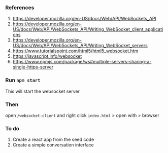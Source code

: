 ### References
1) https://developer.mozilla.org/en-US/docs/Web/API/WebSockets_API
2) https://developer.mozilla.org/en-US/docs/Web/API/WebSockets_API/Writing_WebSocket_client_applications
3) https://developer.mozilla.org/en-US/docs/Web/API/WebSockets_API/Writing_WebSocket_servers
4) https://www.tutorialspoint.com/html5/html5_websocket.htm
5) https://javascript.info/websocket
6) https://www.npmjs.com/package/ws#multiple-servers-sharing-a-single-https-server


### Run ```npm start```

This will start the websocket server

### Then

open ```/websocket-client``` and right click ```index.html``` > open with > browser

### To do
1) Create a react app from the seed code
2) Create a simple conversation interface

